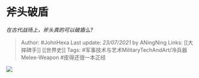 # 斧头破盾
*在古代战场上，斧头真的可以破盾么?*

> Author: #JohnHexa
Last update: *23/07/2021* by ANingNing
Links: [[大摔碑手]] [[世界史]]
Tags: #军事技术与艺术MilitaryTechAndArt/冷兵器Melee-Weapon #皮得还很一本正经 

 
![](https://pic2.zhimg.com/50/v2-f9d3dc83483f3e95c5c7759f53d890c1_hd.jpg?source=1940ef5c)


